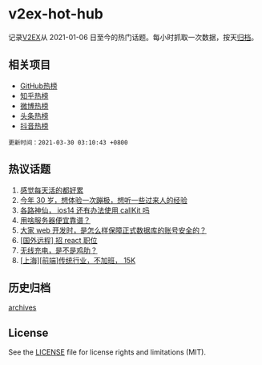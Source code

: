 # v2ex-hot-hub

 记录[V2EX](https://www.v2ex.com/)从 2021-01-06 日至今的热门话题。每小时抓取一次数据，按天[归档](archives)。
 
 ## 相关项目

- [GitHub热榜](https://github.com/lonnyzhang423/github-hot-hub)
- [知乎热榜](https://github.com/lonnyzhang423/zhihu-hot-hub)
- [微博热榜](https://github.com/lonnyzhang423/weibo-hot-hub)
- [头条热榜](https://github.com/lonnyzhang423/toutiao-hot-hub)
- [抖音热榜](https://github.com/lonnyzhang423/douyin-hot-hub)


 `更新时间：2021-03-30 03:10:43 +0800`

## 热议话题

1. [感觉每天活的都好累](https://www.v2ex.com/t/766048)
1. [今年 30 岁，想体验一次蹦极，想听一些过来人的经验](https://www.v2ex.com/t/766085)
1. [各路神仙， ios14 还有办法使用 callKit 吗](https://www.v2ex.com/t/766054)
1. [用啥服务器便宜靠谱？](https://www.v2ex.com/t/766000)
1. [大家 web 开发时，是怎么样保障正式数据库的账号安全的？](https://www.v2ex.com/t/766088)
1. [[国外远程] 招 react 职位](https://www.v2ex.com/t/766089)
1. [无线充电，是不是鸡肋？](https://www.v2ex.com/t/766163)
1. [[上海][前端]传统行业，不加班， 15K](https://www.v2ex.com/t/766118)

## 历史归档

[archives](archives)

## License

See the [LICENSE](LICENSE) file for license rights and limitations (MIT).

